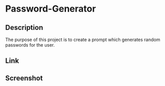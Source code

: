 # Password-Generator
## Description
The purpose of this project is to create a prompt which generates random passwords for the user.
## Link
## Screenshot